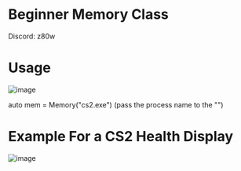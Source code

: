# Beginner Memory Class

Discord: z80w

# Usage

![image](https://github.com/user-attachments/assets/3588064d-7f15-4f8b-87d9-2fc48b710c82)

auto mem = Memory("cs2.exe") (pass the process name to the "")

# Example For a CS2 Health Display

![image](https://github.com/user-attachments/assets/d0b8cf39-0cb9-46e7-92df-185e10e1361e)
